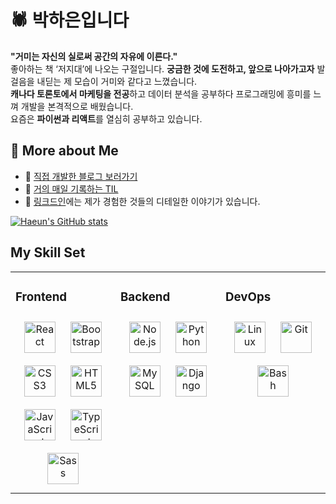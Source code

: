 # 🕷 박하은입니다
**"거미는 자신의 실로써 공간의 자유에 이른다."**   
좋아하는 책 ‘저지대’에 나오는 구절입니다. **궁금한 것에 도전하고, 앞으로 나아가고자** 발걸음을 내딛는 제 모습이 거미와 같다고 느꼈습니다.   
**캐나다 토론토에서 마케팅을 전공**하고 데이터 분석을 공부하다 프로그래밍에 흥미를 느껴 개발을 본격적으로 배웠습니다.  
요즘은 **파이썬과 리액트**를 열심히 공부하고 있습니다.


## 👀 More about Me 
- 📕 [직접 개발한 블로그 보러가기](https://pullingoff.github.io)
- 💾 [거의 매일 기록하는 TIL ](https://pullingoff.github.io/vue-til)
- 📂 [링크드인](https://www.linkedin.com/in/hailey-park/)에는 제가 경험한 것들의 디테일한 이야기가 있습니다.  


[![Haeun's GitHub stats](https://github-readme-stats.vercel.app/api?username=pullingoff)](https://github.com/anuraghazra/github-readme-stats)


## My Skill Set  
<table cellspacing="0" cellpadding="0"><tr><td valign="top" width="33%">



### Frontend  
<div align="center">  
<img style="margin: 10px" src="https://profilinator.rishav.dev/skills-assets/react-original-wordmark.svg" alt="React" height="50" />  
<img style="margin: 10px" src="https://profilinator.rishav.dev/skills-assets/bootstrap-plain.svg" alt="Bootstrap" height="50" />  
<img style="margin: 10px" src="https://profilinator.rishav.dev/skills-assets/css3-original-wordmark.svg" alt="CSS3" height="50" />  
<img style="margin: 10px" src="https://profilinator.rishav.dev/skills-assets/html5-original-wordmark.svg" alt="HTML5" height="50" />  
<img style="margin: 10px" src="https://profilinator.rishav.dev/skills-assets/javascript-original.svg" alt="JavaScript" height="50" />  
<img style="margin: 10px" src="https://profilinator.rishav.dev/skills-assets/typescript-original.svg" alt="TypeScript" height="50" />  
<img style="margin: 10px" src="https://profilinator.rishav.dev/skills-assets/sass-original.svg" alt="Sass" height="50" />  
</div>

</td><td valign="top" width="33%">



### Backend  
<div align="center">  
<img style="margin: 10px" src="https://profilinator.rishav.dev/skills-assets/nodejs-original-wordmark.svg" alt="Node.js" height="50" />  
<img style="margin: 10px" src="https://profilinator.rishav.dev/skills-assets/python-original.svg" alt="Python" height="50" />  
<img style="margin: 10px" src="https://profilinator.rishav.dev/skills-assets/mysql-original-wordmark.svg" alt="MySQL" height="50" />  
<img style="margin: 10px" src="https://profilinator.rishav.dev/skills-assets/django-original.svg" alt="Django" height="50" />  
</div>

</td><td valign="top" width="33%">



### DevOps  
<div align="center">  
<img style="margin: 10px" src="https://profilinator.rishav.dev/skills-assets/linux-original.svg" alt="Linux" height="50" />  
<img style="margin: 10px" src="https://profilinator.rishav.dev/skills-assets/git-scm-icon.svg" alt="Git" height="50" />  
<img style="margin: 10px" src="https://profilinator.rishav.dev/skills-assets/gnu_bash-icon.svg" alt="Bash" height="50" />  
</div>

</td></tr></table>  

<br/>  

